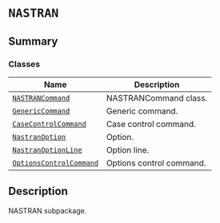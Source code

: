 # `NASTRAN`

<a id="summary"></a>

## Summary

### Classes

| Name | Description |
|--------------------------------------------------------------------------------------------------------------------------------------------------|--------------------------|
| [`NASTRANCommand`](NASTRANCommand.md#ansys.mechanical.stubs.v242.Ansys.ACT.Automation.Mechanical.FE.NASTRAN.NASTRANCommand)                      | NASTRANCommand class.    |
| [`GenericCommand`](GenericCommand.md#ansys.mechanical.stubs.v242.Ansys.ACT.Automation.Mechanical.FE.NASTRAN.GenericCommand)                      | Generic command.         |
| [`CaseControlCommand`](CaseControlCommand.md#ansys.mechanical.stubs.v242.Ansys.ACT.Automation.Mechanical.FE.NASTRAN.CaseControlCommand)          | Case control command.    |
| [`NastranOption`](NastranOption.md#ansys.mechanical.stubs.v242.Ansys.ACT.Automation.Mechanical.FE.NASTRAN.NastranOption)                         | Option.                  |
| [`NastranOptionLine`](NastranOptionLine.md#ansys.mechanical.stubs.v242.Ansys.ACT.Automation.Mechanical.FE.NASTRAN.NastranOptionLine)             | Option line.             |
| [`OptionsControlCommand`](OptionsControlCommand.md#ansys.mechanical.stubs.v242.Ansys.ACT.Automation.Mechanical.FE.NASTRAN.OptionsControlCommand) | Options control command. |

<a id="description"></a>

## Description

NASTRAN subpackage.

<!-- !! processed by numpydoc !! -->

